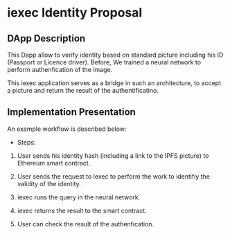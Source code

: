 # iexec Identity Proposal

## DApp Description

This Dapp allow to verify identity based on standard picture including his ID (Passport or Licence driver). Before, We trained a neural network to perform authenfication of the image.

This iexec application serves as a bridge in such an architecture, to accept a picture and return the result of the authentificatino.

## Implementation Presentation

An example workflow is described below:

* Steps:
1. User sends his identity hash (including a link to the IPFS picture) to Ethereum smart contract.

2. User sends the request to Iexec to perform the work to identifiy the validity of the identity.

3. iexec runs the query in the neural network.

4. iexec returns the result to the smart contract.

6. User can check the result of the authenfication.